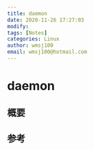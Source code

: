 ```yaml
---
title: daemon
date: 2020-11-26 17:27:03
modify: 
tags: [Notes]
categories: Linux
author: wmsj100
email: wmsj100@hotmail.com
---
```


# daemon

## 概要

## 参考

